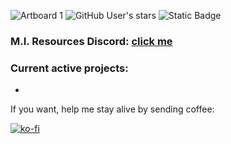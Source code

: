 ![Artboard 1](https://github.com/MesaIndigo/.github/assets/116332087/54b207d4-f5ce-4c16-a893-d1d4ec59d70d)
![GitHub User's stars](https://img.shields.io/github/stars/MesaIndigo)
![Static Badge](https://img.shields.io/badge/Number_of_Active_Raccoons:-3-A600FF)

### M.I. Resources Discord: [click me](https://discord.gg/XwhBUGErxY)

### Current active projects:
* 


If you want, help me stay alive by sending coffee:

[![ko-fi](https://ko-fi.com/img/githubbutton_sm.svg)](https://ko-fi.com/S6S5IBXL6)


